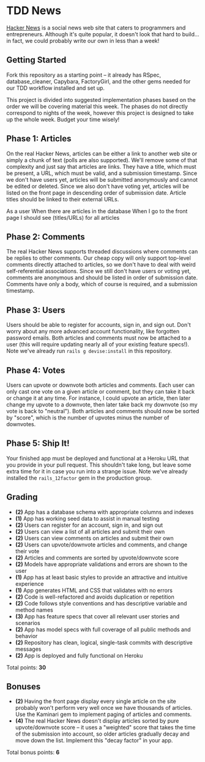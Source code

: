 # TDD News

[Hacker News](https://news.ycombinator.com/) is a social news web site that caters to programmers and entrepreneurs. Although it's quite popular, it doesn't look that hard to build... in fact, we could probably write our own in less than a week!

## Getting Started

Fork this repository as a starting point &ndash; it already has RSpec, database_cleaner, Capybara, FactoryGirl, and the other gems needed for our TDD workflow installed and set up.

This project is divided into suggested implementation phases based on the order we will be covering material this week. The phases do not directly correspond to nights of the week, however this project is designed to take up the whole week. Budget your time wisely!

## Phase 1: Articles

On the real Hacker News, articles can be either a link to another web site or simply a chunk of text (polls are also supported). We'll remove some of that complexity and just say that articles are links. They have a title, which must be present, a URL, which must be valid, and a submission timestamp. Since we don't have users yet, articles will be submitted anonymously and cannot be edited or deleted. Since we also don't have voting yet, articles will be listed on the front page in descending order of submission date. Article titles should be linked to their external URLs.

  As a user
  When there are articles in the database
  When I go to the front page
  I should see (titles/URLs) for all articles



## Phase 2: Comments

The real Hacker News supports threaded discussions where comments can be replies to other comments. Our cheap copy will only support top-level comments directly attached to articles, so we don't have to deal with weird self-referential associations. Since we still don't have users or voting yet, comments are anonymous and should be listed in order of submission date. Comments have only a body, which of course is required, and a submission timestamp.

## Phase 3: Users

Users should be able to register for accounts, sign in, and sign out. Don't worry about any more advanced account functionality, like forgotten password emails. Both articles and comments must now be attached to a user (this will require updating nearly all of your existing feature specs!). Note we've already run `rails g devise:install` in this repository.

## Phase 4: Votes

Users can upvote or downvote both articles and comments. Each user can only cast one vote on a given article or comment, but they can take it back or change it at any time. For instance, I could upvote an article, then later change my upvote to a downvote, then later take back my downvote (so my vote is back to "neutral"). Both articles and comments should now be sorted by "score", which is the number of upvotes minus the number of downvotes.

## Phase 5: Ship It!

Your finished app must be deployed and functional at a Heroku URL that you provide in your pull request. This shouldn't take long, but leave some extra time for it in case you run into a strange issue. Note we've already installed the `rails_12factor` gem in the production group.

## Grading

* **(2)** App has a database schema with appropriate columns and indexes
* **(1)** App has working seed data to assist in manual testing
* **(2)** Users can register for an account, sign in, and sign out
* **(2)** Users can view a list of all articles and submit their own
* **(2)** Users can view comments on articles and submit their own
* **(2)** Users can upvote/downvote articles and comments, and change their vote
* **(2)** Articles and comments are sorted by upvote/downvote score
* **(2)** Models have appropriate validations and errors are shown to the user
* **(1)** App has at least basic styles to provide an attractive and intuitive experience
* **(1)** App generates HTML and CSS that validates with no errors
* **(2)** Code is well-refactored and avoids duplication or repetition
* **(2)** Code follows style conventions and has descriptive variable and method names
* **(3)** App has feature specs that cover all relevant user stories and scenarios
* **(2)** App has model specs with full coverage of all public methods and behavior
* **(2)** Repository has clean, logical, single-task commits with descriptive messages
* **(2)** App is deployed and fully functional on Heroku

Total points: **30**

## Bonuses

* **(2)** Having the front page display every single article on the site probably won't perform very well once we have thousands of articles. Use the Kaminari gem to implement paging of articles and comments.
* **(4)** The real Hacker News doesn't display articles sorted by pure upvote/downvote score &ndash; it uses a "weighted" score that takes the time of the submission into account, so older articles gradually decay and move down the list. Implement this "decay factor" in your app.

Total bonus points: **6**
